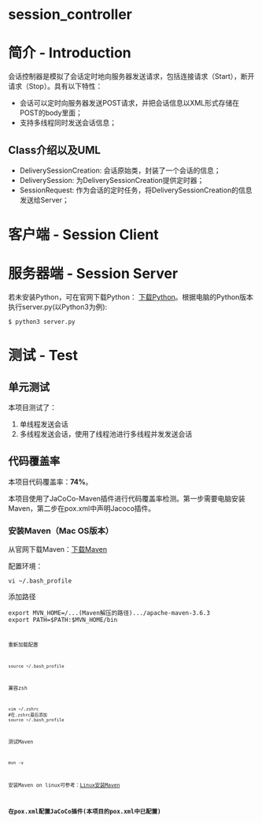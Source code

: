 # session_controller
<h1>简介 - Introduction</h1>
<p>会话控制器是模拟了会话定时地向服务器发送请求，包括连接请求（Start），断开请求（Stop）。具有以下特性：</p>
<ul>
<li>会话可以定时向服务器发送POST请求，并把会话信息以XML形式存储在POST的body里面；</li>
<li>支持多线程同时发送会话信息；</li>
</ul>
<h2>Class介绍以及UML</h2>
<ul>
<li>DeliverySessionCreation: 会话原始类，封装了一个会话的信息；</li>
<li>DeliverySession: 为DeliverySessionCreation提供定时器；</li>
<li>SessionRequest: 作为会话的定时任务，将DeliverySessionCreation的信息发送给Server；</li>
</ul>
<h1>客户端 - Session Client</h1>

<h1>服务器端 - Session Server</h1>
<p>若未安装Python，可在官网下载Python： <a href="https://www.python.org/downloads/" target="_blank">下载Python</a>。根据电脑的Python版本执行server.py(以Python3为例):</p>
<pre>
<code>$ python3 server.py</code>
</pre>
<h1>测试 - Test</h1>
<h2>单元测试</h2>
<p>本项目测试了：</p>
<ol>
  <li>单线程发送会话</li>
  <li>多线程发送会话，使用了线程池进行多线程并发发送会话</li>
</ol>
<h2>代码覆盖率</h2>
<p>本项目代码覆盖率：<strong>74%</strong>。</p>
<p>本项目使用了JaCoCo-Maven插件进行代码覆盖率检测。第一步需要电脑安装Maven，第二步在pox.xml中声明Jacoco插件。</p>
<h3>安装Maven（Mac OS版本）</h3>
<p>从官网下载Maven：<a href="https://maven.apache.org/download.cgi" target="_blank">下载Maven</a></p>
<p>配置环境：</p>
<pre>
<code>vi ~/.bash_profile</code>
</pre>
<p>添加路径</p>
<pre><code>export MVN_HOME=/...(Maven解压的路径).../apache-maven-3.6.3
export PATH=$PATH:$MVN_HOME/bin<code></pre>
<p>重新加载配置</p>
<pre><code>source ~/.bash_profile</code></pre>
<p>兼容zsh</p>
<pre><code>vim ~/.zshrc
#在.zshrc最后添加
source ~/.bash_profile </code></pre>
<p>测试Maven</p>
<pre><code>mvn -v</code></pre>
<p>安装Maven on linux可参考：<a href="https://blog.csdn.net/qq_38270106/article/details/97764483" target="_blank">Linux安装Maven</a></p>
<h3>在pox.xml配置JaCoCo插件(本项目的pox.xml中已配置)</h3>

